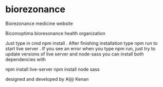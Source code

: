 # biorezonance
Biorezonance medicine website

Bicomoptima bioresonance health organization  

Just type in cmd npm install . After finishing installation type npm run to start live server .
If you see an error when you type npm run, just try to update versions of live server and node-sass
you can install both dependencies with

npm install live-server
npm install node sass

designed and developed by Aljiji Kenan
